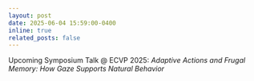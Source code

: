 ```yaml
---
layout: post
date: 2025-06-04 15:59:00-0400
inline: true
related_posts: false
---
```


Upcoming Symposium Talk @ ECVP 2025: _Adaptive Actions and Frugal Memory: How Gaze Supports Natural Behavior_